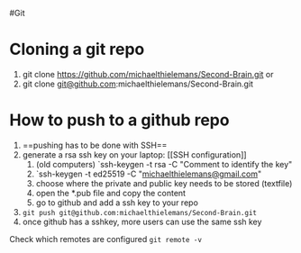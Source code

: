 #Git
# Cloning a git repo

1. git clone https://github.com/michaelthielemans/Second-Brain.git
or
2. git clone git@github.com:michaelthielemans/Second-Brain.git

# How to push to a github repo

1. ==pushing has to be done with SSH==
2. generate a rsa ssh key on your laptop: [[SSH configuration]]
	1. (old computers) `ssh-keygen -t rsa -C "Comment to identify the key"
	2. `ssh-keygen -t ed25519 -C "michaelthielemans@gmail.com"
	3. choose where the private and public key needs to be stored (textfile)
	4. open the \*.pub file and copy the content
	5. go to github and add a ssh key to your repo
4. `git push git@github.com:michaelthielemans/Second-Brain.git`
1. once github has a sshkey, more users can use the same ssh key

Check which remotes are configured
`git remote -v`



